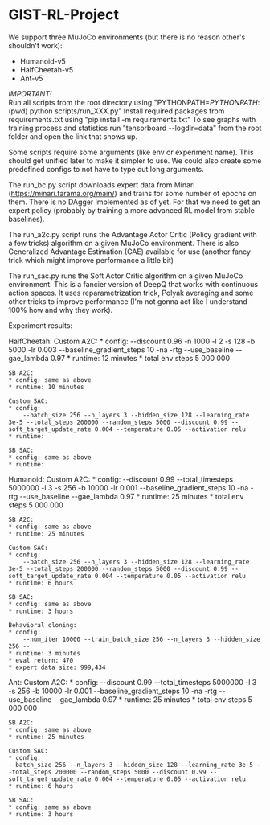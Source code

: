 # GIST-RL-Project

We support three MuJoCo environments (but there is no reason other's shouldn't work):
* Humanoid-v5
* HalfCheetah-v5
* Ant-v5

*IMPORTANT!* <br>
Run all scripts from the root directory using "PYTHONPATH=$PYTHONPATH:$(pwd) python scripts/run_XXX.py"
Install required packages from requirements.txt using "pip install -m requirements.txt"
To see graphs with training process and statistics run "tensorboard --logdir=data" from the root folder and open the link that shows up.

Some scripts require some arguments (like env or experiment name). This should get unified later to make it simpler to use. We could also create some predefined configs to not have to type out long arguments.

The run_bc.py script downloads expert data from Minari (https://minari.farama.org/main/) and trains for some number of epochs on them. There is no DAgger implemented as of yet. For that we need to get an expert policy (probably by training a more advanced RL model from stable baselines).

The run_a2c.py script runs the Advantage Actor Critic (Policy gradient with a few tricks) algorithm on a given MuJoCo environment. There is also Generalized Advantage Estimation (GAE) available for use (another fancy trick which might improve performance a little bit)

The run_sac.py runs the Soft Actor Critic algorithm on a given MuJoCo environment. This is a fancier version of DeepQ that works with continuous action spaces. It uses reparametrization trick, Polyak averaging and some other tricks to improve performance (I'm not gonna act like I understand 100% how and why they work).

Experiment results:

HalfCheetah:
    Custom A2C:
    * config:
        --discount 0.96 -n 1000 -l 2 -s 128 -b 5000 -lr 0.003 --baseline_gradient_steps 10 -na -rtg --use_baseline --gae_lambda 0.97
    * runtime: 12 minutes
    * total env steps 5 000 000

    SB A2C:
    * config: same as above
    * runtime: 10 minutes

    Custom SAC:
    * config:
        --batch_size 256 --n_layers 3 --hidden_size 128 --learning_rate 3e-5 --total_steps 200000 --random_steps 5000 --discount 0.99 --soft_target_update_rate 0.004 --temperature 0.05 --activation relu
    * runtime:

    SB SAC:
    * config: same as above
    * runtime: 

Humanoid:
    Custom A2C:
    * config:
        --discount 0.99 --total_timesteps 5000000 -l 3 -s 256 -b 10000 -lr 0.001 --baseline_gradient_steps 10 -na -rtg --use_baseline --gae_lambda 0.97
    * runtime: 25 minutes
    * total env steps 5 000 000

    SB A2C:
    * config: same as above
    * runtime: 25 minutes

    Custom SAC:
    * config:
        --batch_size 256 --n_layers 3 --hidden_size 128 --learning_rate 3e-5 --total_steps 200000 --random_steps 5000 --discount 0.99 --soft_target_update_rate 0.004 --temperature 0.05 --activation relu
    * runtime: 6 hours

    SB SAC:
    * config: same as above
    * runtime: 3 hours

    Behavioral cloning:
    * config:
        --num_iter 10000 --train_batch_size 256 --n_layers 3 --hidden_size 256 --
    * runtime: 3 minutes
    * eval return: 470
    * expert data size: 999,434

Ant:
Custom A2C:
    * config:
        --discount 0.99 --total_timesteps 5000000 -l 3 -s 256 -b 10000 -lr 0.001 --baseline_gradient_steps 10 -na -rtg --use_baseline --gae_lambda 0.97
    * runtime: 25 minutes
    * total env steps 5 000 000

    SB A2C:
    * config: same as above
    * runtime: 25 minutes

    Custom SAC:
    * config:
    --batch_size 256 --n_layers 3 --hidden_size 128 --learning_rate 3e-5 --total_steps 200000 --random_steps 5000 --discount 0.99 --soft_target_update_rate 0.004 --temperature 0.05 --activation relu
    * runtime: 6 hours

    SB SAC:
    * config: same as above
    * runtime: 3 hours
